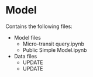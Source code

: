 # Model

Contains the following files:
* Model files
  * Micro-transit query.ipynb
  * Public Simple Model.ipynb
* Data files
  * UPDATE
  * UPDATE
